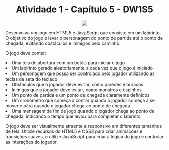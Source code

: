 <h1 align="center"> Atividade 1 - Capítulo 5 - DW1S5 </h1>
<p align="center">
<img src="https://img.shields.io/static/v1?label=STATUS&message=CONCLU%C3%8DDO&color=GREEN&style=for-the-badge"/>
</p>
Desenvolva um jogo em HTML5 e JavaScript que consiste em um labirinto. O objetivo do jogo é levar o personagem do ponto de partida até o ponto de chegada, evitando obstáculos e inimigos pelo caminho.
</head>
<body>
<p>
<p>
O jogo deve conter:
</p>
<li>Uma tela de abertura com um botão para iniciar o jogo</li>
<li>Um labirinto gerado aleatoriamente a cada vez que o jogo é iniciado</li>
<li>Um personagem que possa ser controlado pelo jogador utilizando as teclas de seta do teclado</li>
<li>Obstáculos que o jogador deve evitar, como paredes e buracos</li>
<li>Inimigos que o jogador deve evitar, como monstros e espinhos</li>
<li>Um ponto de partida e um ponto de chegada claramente definidos</li>
<li>Um cronômetro que começa a contar quando o jogador começa a se mover e pára quando o jogador chega ao ponto de chegada</li>
<li>Uma mensagem de fim de jogo quando o jogador chega ao ponto de chegada, indicando o tempo que levou para completar o labirinto</li>
</p>
<p>
O jogo deve ser visualmente atraente e responsivo em diferentes tamanhos de tela.
Utilize recursos do HTML5 e CSS3 para criar animações e transições suaves, e utilize JavaScript para criar a lógica do jogo e controlar as interações do jogador.
</p>
</body>
